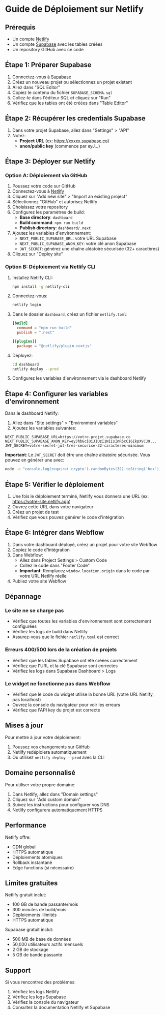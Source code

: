 # Guide de Déploiement sur Netlify

## Prérequis

- Un compte [Netlify](https://netlify.com)
- Un compte [Supabase](https://supabase.com) avec les tables créées
- Un repository GitHub avec ce code

## Étape 1: Préparer Supabase

1. Connectez-vous à [Supabase](https://supabase.com/dashboard)
2. Créez un nouveau projet ou sélectionnez un projet existant
3. Allez dans "SQL Editor"
4. Copiez le contenu du fichier `SUPABASE_SCHEMA.sql`
5. Collez-le dans l'éditeur SQL et cliquez sur "Run"
6. Vérifiez que les tables ont été créées dans "Table Editor"

## Étape 2: Récupérer les credentials Supabase

1. Dans votre projet Supabase, allez dans "Settings" > "API"
2. Notez:
   - **Project URL** (ex: https://xxxxx.supabase.co)
   - **anon/public key** (commence par eyJ...)

## Étape 3: Déployer sur Netlify

### Option A: Déploiement via GitHub

1. Poussez votre code sur GitHub
2. Connectez-vous à [Netlify](https://app.netlify.com)
3. Cliquez sur "Add new site" > "Import an existing project"
4. Sélectionnez "GitHub" et autorisez Netlify
5. Choisissez votre repository
6. Configurez les paramètres de build:
   - **Base directory**: `dashboard`
   - **Build command**: `npm run build`
   - **Publish directory**: `dashboard/.next`
7. Ajoutez les variables d'environnement:
   - `NEXT_PUBLIC_SUPABASE_URL`: votre URL Supabase
   - `NEXT_PUBLIC_SUPABASE_ANON_KEY`: votre clé anon Supabase
   - `JWT_SECRET`: générez une chaîne aléatoire sécurisée (32+ caractères)
8. Cliquez sur "Deploy site"

### Option B: Déploiement via Netlify CLI

1. Installez Netlify CLI:
   ```bash
   npm install -g netlify-cli
   ```

2. Connectez-vous:
   ```bash
   netlify login
   ```

3. Dans le dossier `dashboard`, créez un fichier `netlify.toml`:
   ```toml
   [build]
     command = "npm run build"
     publish = ".next"

   [[plugins]]
     package = "@netlify/plugin-nextjs"
   ```

4. Déployez:
   ```bash
   cd dashboard
   netlify deploy --prod
   ```

5. Configurez les variables d'environnement via le dashboard Netlify

## Étape 4: Configurer les variables d'environnement

Dans le dashboard Netlify:

1. Allez dans "Site settings" > "Environment variables"
2. Ajoutez les variables suivantes:

```
NEXT_PUBLIC_SUPABASE_URL=https://votre-projet.supabase.co
NEXT_PUBLIC_SUPABASE_ANON_KEY=eyJhbGciOiJIUzI1NiIsInR5cCI6IkpXVCJ9...
JWT_SECRET=votre-secret-jwt-tres-securise-32-caracteres-minimum
```

**Important**: Le `JWT_SECRET` doit être une chaîne aléatoire sécurisée. Vous pouvez en générer une avec:
```bash
node -e "console.log(require('crypto').randomBytes(32).toString('hex'))"
```

## Étape 5: Vérifier le déploiement

1. Une fois le déploiement terminé, Netlify vous donnera une URL (ex: https://votre-site.netlify.app)
2. Ouvrez cette URL dans votre navigateur
3. Créez un projet de test
4. Vérifiez que vous pouvez générer le code d'intégration

## Étape 6: Intégrer dans Webflow

1. Dans votre dashboard déployé, créez un projet pour votre site Webflow
2. Copiez le code d'intégration
3. Dans Webflow:
   - Allez dans Project Settings > Custom Code
   - Collez le code dans "Footer Code"
   - **Important**: Remplacez `window.location.origin` dans le code par votre URL Netlify réelle
4. Publiez votre site Webflow

## Dépannage

### Le site ne se charge pas

- Vérifiez que toutes les variables d'environnement sont correctement configurées
- Vérifiez les logs de build dans Netlify
- Assurez-vous que le fichier `netlify.toml` est correct

### Erreurs 400/500 lors de la création de projets

- Vérifiez que les tables Supabase ont été créées correctement
- Vérifiez que l'URL et la clé Supabase sont correctes
- Vérifiez les logs dans Supabase Dashboard > Logs

### Le widget ne fonctionne pas dans Webflow

- Vérifiez que le code du widget utilise la bonne URL (votre URL Netlify, pas localhost)
- Ouvrez la console du navigateur pour voir les erreurs
- Vérifiez que l'API key du projet est correcte

## Mises à jour

Pour mettre à jour votre déploiement:

1. Poussez vos changements sur GitHub
2. Netlify redéploiera automatiquement
3. Ou utilisez `netlify deploy --prod` avec la CLI

## Domaine personnalisé

Pour utiliser votre propre domaine:

1. Dans Netlify, allez dans "Domain settings"
2. Cliquez sur "Add custom domain"
3. Suivez les instructions pour configurer vos DNS
4. Netlify configurera automatiquement HTTPS

## Performance

Netlify offre:
- CDN global
- HTTPS automatique
- Déploiements atomiques
- Rollback instantané
- Edge functions (si nécessaire)

## Limites gratuites

Netlify gratuit inclut:
- 100 GB de bande passante/mois
- 300 minutes de build/mois
- Déploiements illimités
- HTTPS automatique

Supabase gratuit inclut:
- 500 MB de base de données
- 50,000 utilisateurs actifs mensuels
- 2 GB de stockage
- 5 GB de bande passante

## Support

Si vous rencontrez des problèmes:
1. Vérifiez les logs Netlify
2. Vérifiez les logs Supabase
3. Vérifiez la console du navigateur
4. Consultez la documentation Netlify et Supabase
